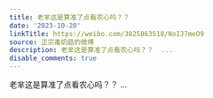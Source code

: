 ```yaml
---
title: 老芈这是算准了点看农心吗？？
date: '2023-10-20'
linkTitle: https://weibo.com/3825863518/NoIJ7meO9
source: 正宗毒奶菇的微博
description: 老芈这是算准了点看农心吗？？  ...
disable_comments: true
---
```

老芈这是算准了点看农心吗？？  ...